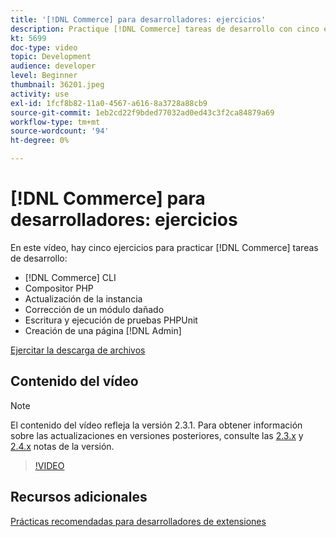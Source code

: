 ```yaml
---
title: '[!DNL Commerce] para desarrolladores: ejercicios'
description: Practique [!DNL Commerce] tareas de desarrollo con cinco ejercicios útiles.
kt: 5699
doc-type: video
topic: Development
audience: developer
level: Beginner
thumbnail: 36201.jpeg
activity: use
exl-id: 1fcf8b82-11a0-4567-a616-8a3728a88cb9
source-git-commit: 1eb2cd22f9bded77032ad0ed43c3f2ca84879a69
workflow-type: tm+mt
source-wordcount: '94'
ht-degree: 0%

---
```


# [!DNL Commerce] para desarrolladores: ejercicios

En este vídeo, hay cinco ejercicios para practicar [!DNL Commerce] tareas de desarrollo:

- [!DNL Commerce] CLI
- Compositor PHP
- Actualización de la instancia
- Corrección de un módulo dañado
- Escritura y ejecución de pruebas PHPUnit
- Creación de una página [!DNL Admin]

[Ejercitar la descarga de archivos](./assets/FreeIntro2.3.1.zip)

## Contenido del vídeo

>[!NOTE]
>
>El contenido del vídeo refleja la versión 2.3.1. Para obtener información sobre las actualizaciones en versiones posteriores, consulte las [ 2.3.x](https://devdocs.magento.com/guides/v2.3/release-notes/bk-release-notes.html) y [2.4.x](https://devdocs.magento.com/guides/v2.4/release-notes/bk-release-notes.html) notas de la versión.

>[!VIDEO](https://video.tv.adobe.com/v/36201?quality=12&learn=on)

## Recursos adicionales

[Prácticas recomendadas para desarrolladores de extensiones](https://devdocs.magento.com/guides/v2.4/ext-best-practices/bk-ext-best-practices.html)

